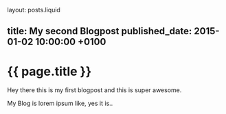 layout: posts.liquid

title:   My second Blogpost
published_date:    2015-01-02 10:00:00 +0100
---
# {{ page.title }}

Hey there this is my first blogpost and this is super awesome.

My Blog is lorem ipsum like, yes it is..
